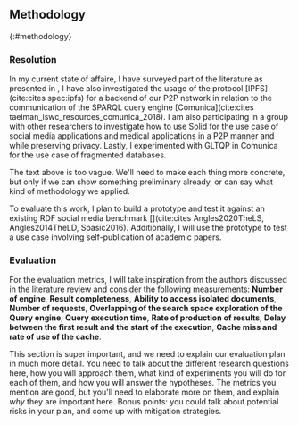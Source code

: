 ## Methodology
{:#methodology}

### Resolution
In my current state of affaire, I have surveyed part of the literature as presented in [](#litterature_review),
I have also investigated the usage of the protocol [IPFS](cite:cites spec:ipfs) for
a backend of our P2P network in relation to the communication of the SPARQL query engine [Comunica](cite:cites taelman_iswc_resources_comunica_2018).
I am also participating in a group with other researchers to investigate how to use Solid for the use case of social media applications
and medical applications in a  P2P manner and while preserving privacy.
Lastly, I experimented with GLTQP in Comunica for the use case of fragmented databases.

<span class="comment" data-author="RT">The text above is too vague. We'll need to make each thing more concrete, but only if we can show something preliminary already, or can say what kind of methodology we applied.</span>

To evaluate this work, I plan to build a prototype and test it against an existing RDF social media benchmark [](cite:cites Angles2020TheLS, Angles2014TheLD, Spasic2016).
Additionally, I will use the prototype to test a use case involving self-publication of academic papers.

### Evaluation

For the evaluation metrics, I will take inspiration from the authors discussed in the literature review [](#litterature_review) and consider the following measurements: **Number of engine**, **Result completeness**, **Ability to access isolated documents**, **Number of requests**, **Overlapping of the search space exploration of the Query engine**, **Query execution time**, **Rate of production of results**, **Delay between the first result and the start of the execution**, **Cache miss and rate of use of the cache**.

<span class="comment" data-author="RT">This section is super important, and we need to explain our evaluation plan in much more detail. You need to talk about the different research questions here, how you will approach them, what kind of experiments you will do for each of them, and how you will answer the hypotheses. The metrics you mention are good, but you'll need to elaborate more on them, and explain *why* they are important here.</span>
<span class="comment" data-author="RT">Bonus points: you could talk about potential risks in your plan, and come up with mitigation strategies.</span>